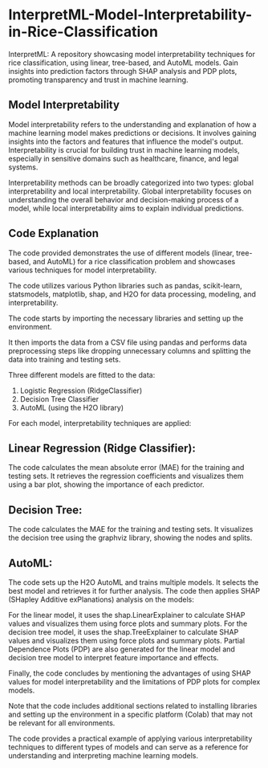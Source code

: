 # InterpretML-Model-Interpretability-in-Rice-Classification
InterpretML: A repository showcasing model interpretability techniques for rice classification, using linear, tree-based, and AutoML models. Gain insights into prediction factors through SHAP analysis and PDP plots, promoting transparency and trust in machine learning.

## Model Interpretability
Model interpretability refers to the understanding and explanation of how a machine learning model makes predictions or decisions. It involves gaining insights into the factors and features that influence the model's output. Interpretability is crucial for building trust in machine learning models, especially in sensitive domains such as healthcare, finance, and legal systems.

Interpretability methods can be broadly categorized into two types: global interpretability and local interpretability. Global interpretability focuses on understanding the overall behavior and decision-making process of a model, while local interpretability aims to explain individual predictions.

## Code Explanation
The code provided demonstrates the use of different models (linear, tree-based, and AutoML) for a rice classification problem and showcases various techniques for model interpretability.

The code utilizes various Python libraries such as pandas, scikit-learn, statsmodels, matplotlib, shap, and H2O for data processing, modeling, and interpretability.

The code starts by importing the necessary libraries and setting up the environment.

It then imports the data from a CSV file using pandas and performs data preprocessing steps like dropping unnecessary columns and splitting the data into training and testing sets.

Three different models are fitted to the data:

1. Logistic Regression (RidgeClassifier)
2. Decision Tree Classifier
3. AutoML (using the H2O library)

For each model, interpretability techniques are applied:

## Linear Regression (Ridge Classifier):

The code calculates the mean absolute error (MAE) for the training and testing sets.
It retrieves the regression coefficients and visualizes them using a bar plot, showing the importance of each predictor.

## Decision Tree:

The code calculates the MAE for the training and testing sets.
It visualizes the decision tree using the graphviz library, showing the nodes and splits.

## AutoML:

The code sets up the H2O AutoML and trains multiple models.
It selects the best model and retrieves it for further analysis.
The code then applies SHAP (SHapley Additive exPlanations) analysis on the models:

For the linear model, it uses the shap.LinearExplainer to calculate SHAP values and visualizes them using force plots and summary plots.
For the decision tree model, it uses the shap.TreeExplainer to calculate SHAP values and visualizes them using force plots and summary plots.
Partial Dependence Plots (PDP) are also generated for the linear model and decision tree model to interpret feature importance and effects.

Finally, the code concludes by mentioning the advantages of using SHAP values for model interpretability and the limitations of PDP plots for complex models.

Note that the code includes additional sections related to installing libraries and setting up the environment in a specific platform (Colab) that may not be relevant for all environments.

The code provides a practical example of applying various interpretability techniques to different types of models and can serve as a reference for understanding and interpreting machine learning models.
